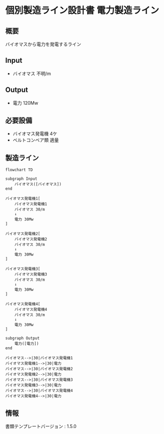 # 個別製造ライン設計書 電力製造ライン

## 概要
バイオマスから電力を発電するライン

## Input
- バイオマス 不明/m

## Output
- 電力 120Mw

## 必要設備
- バイオマス発電機 4ケ
- ベルトコンベア類 適量


## 製造ライン
```mermaid
flowchart TD

subgraph Input
    バイオマス([バイオマス])
end

バイオマス発電機1[
    バイオマス発電機1
    バイオマス 30/m
    ↓
    電力 30Mw
]

バイオマス発電機2[
    バイオマス発電機2
    バイオマス 30/m
    ↓
    電力 30Mw
]

バイオマス発電機3[
    バイオマス発電機3
    バイオマス 30/m
    ↓
    電力 30Mw
]

バイオマス発電機4[
    バイオマス発電機4
    バイオマス 30/m
    ↓
    電力 30Mw
]

subgraph Output
    電力([電力])
end

バイオマス-->|30|バイオマス発電機1
バイオマス発電機1-->|30|電力
バイオマス-->|30|バイオマス発電機2
バイオマス発電機2-->|30|電力
バイオマス-->|30|バイオマス発電機3
バイオマス発電機3-->|30|電力
バイオマス-->|30|バイオマス発電機4
バイオマス発電機4-->|30|電力
```


## 情報
書類テンプレートバージョン : 1.5.0
